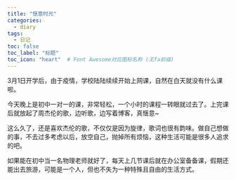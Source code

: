 ```yaml
---
title: "惬意时光"
categories:
  - diary
tags:
  - 日记
toc: false
toc_label: "标题"
toc_icon: "heart"  # Font Awesome对应图标名称 (无fa前缀)	
---
```

3月1日开学后，由于疫情，学校陆陆续续开始上网课，自然在白天就没有什么课啦。

今天晚上是初中一对一的课，非常轻松，一个小时的课程一转眼就过去了。上完课后就放起了周杰伦的歌，边听歌，边写着博客，真惬意~       

这么久了，还是喜欢杰伦的歌，不仅仅是因为旋律，歌词也很有韵味。做自己想做的事，不去过多考虑以后，放空自己，抛掉所有烦恼，这种生活可能是很多人追求的吧。

如果能在初中当一名物理老师就好了，每天上几节课后就在办公室备备课，假期还能出去旅游，可能是一个人，但也不失为一种特殊且自由的生活方式。